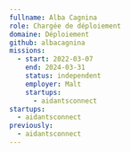 ```yaml
---
fullname: Alba Cagnina
role: Chargée de déploiement
domaine: Déploiement
github: albacagnina
missions:
  - start: 2022-03-07
    end: 2024-03-31
    status: independent
    employer: Malt
    startups:
      - aidantsconnect
startups:
  - aidantsconnect
previously:
  - aidantsconnect
---
```

